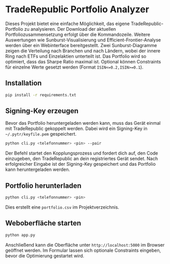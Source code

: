 # TradeRepublic Portfolio Analyzer

Dieses Projekt bietet eine einfache Möglichkeit, das eigene TradeRepublic-Portfolio
zu analysieren. Der Download der aktuellen Portfoliozusammensetzung erfolgt über
die Kommandozeile. Weitere Auswertungen wie Sunburst-Visualisierung und
Efficient-Frontier-Analyse werden über ein Webinterface bereitgestellt. Zwei
Sunburst-Diagramme zeigen die Verteilung nach Branchen und nach Ländern, wobei
der innere Ring nach ETFs und Einzelaktien unterteilt ist. Das Portfolio wird so
optimiert, dass das Sharpe Ratio maximal ist. Optional können Constraints für
einzelne Werte gesetzt werden (Format `ISIN<=0.2,ISIN>=0.1`).

## Installation

```bash
pip install -r requirements.txt
```

## Signing-Key erzeugen

Bevor das Portfolio heruntergeladen werden kann, muss das Gerät einmal mit
TradeRepublic gekoppelt werden. Dabei wird ein Signing-Key in
`~/.pytr/keyfile.pem` gespeichert.

```bash
python cli.py <telefonnummer> <pin> --pair
```

Der Befehl startet den Kopplungsprozess und fordert dich auf, den Code
einzugeben, den TradeRepublic an dein registriertes Gerät sendet. Nach
erfolgreicher Eingabe ist der Signing-Key gespeichert und das Portfolio kann
heruntergeladen werden.

## Portfolio herunterladen

```bash
python cli.py <telefonnummer> <pin>
```
Dies erstellt eine `portfolio.csv` im Projektverzeichnis.

## Weboberfläche starten

```bash
python app.py
```
Anschließend kann die Oberfläche unter `http://localhost:5000` im Browser
geöffnet werden. Im Formular lassen sich optionale Constraints eingeben, bevor
die Optimierung gestartet wird.
